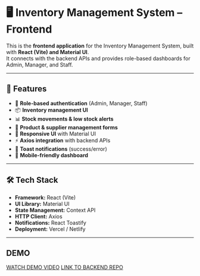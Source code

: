 # 🖥 Inventory Management System – Frontend

This is the **frontend application** for the Inventory Management System, built with **React (Vite) and Material UI**.  
It connects with the backend APIs and provides role-based dashboards for Admin, Manager, and Staff.

---

## 🚀 Features
- 🔐 **Role-based authentication** (Admin, Manager, Staff)
- 📦 **Inventory management UI**
- 📊 **Stock movements & low stock alerts**
- 📝 **Product & supplier management forms**
- 🎨 **Responsive UI** with Material UI
- ⚡ **Axios integration** with backend APIs
- 🔔 **Toast notifications** (success/error)
- 📱 **Mobile-friendly dashboard**

---

## 🛠 Tech Stack
- **Framework:** React (Vite)
- **UI Library:** Material UI
- **State Management:** Context API
- **HTTP Client:** Axios
- **Notifications:** React Toastify
- **Deployment:** Vercel / Netlify

---
## DEMO

[WATCH DEMO VIDEO](https://drive.google.com/file/d/1PQp_OO9WU114C_HYFg5bNeprOD9BUSXF/view?usp=sharing)
[LINK TO BACKEND REPO](https://github.com/Sidddev15/Inventory-Management-System)
